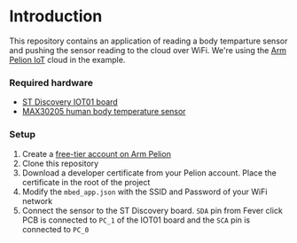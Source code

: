 # Introduction
This repository contains an application of reading a body temparture sensor and pushing the sensor reading to the cloud over WiFi. We're using the [Arm Pelion IoT](https://www.pelion.com/) cloud in the example. 
### Required hardware
- [ST Discovery IOT01 board](https://os.mbed.com/platforms/ST-Discovery-L475E-IOT01A)
- [MAX30205 human body temperature sensor](https://www.mikroe.com/fever-click)
### Setup 
1. Create a [free-tier account on Arm Pelion](https://os.mbed.com/pelion-free-tier/) 
2. Clone this repository
3. Download a developer certificate from your Pelion account. Place the certificate in the root of the project
4. Modify the `mbed_app.json` with the SSID and Password of your WiFi network
5. Connect the sensor to the ST Discovery board. `SDA` pin from Fever click PCB is connected to `PC_1` of the IOT01 board and the `SCA` pin is connected to `PC_0`

